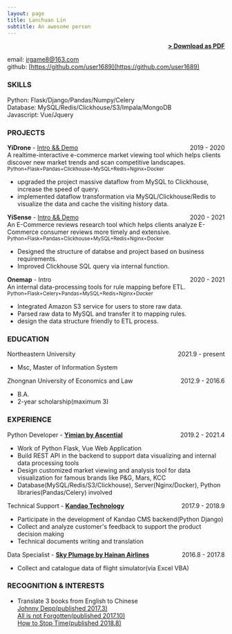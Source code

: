 ```yaml
---
layout: page
title: Lanchuan Lin
subtitle: An awesome person
---
```


<span style="float: right; "><a href="{{ '/assets/resume.pdf' | prepend: site.baseurl }}"><strong>> Download as PDF</strong></a> </span>
<br>

email: irgame8@163.com <br>
github: [https://github.com/user1689](https://github.com/user1689)

### SKILLS
Python: Flask/Django/Pandas/Numpy/Celery <br>
Database: MySQL/Redis/Clickhouse/S3/Impala/MongoDB <br>
Javascript: Vue/Jquery

### PROJECTS
**YiDrone** - [Intro && Demo](https://www.yimian.io/yidrone) <span style="float: right; ">2019 - 2020</span><br>
A realtime-interactive e-commerce market viewing tool which helps clients discover new market trends and scan competitive landscapes.
<br><small> Python+Flask+Pandas+Clickhouse+MySQL+Redis+Nginx+Docker </small> 
* upgraded the project massive dataflow from MySQL to Clickhouse, increase the speed of query.
* implemented dataflow transformation via MySQL/Clickhouse/Redis to visualize the data and cache the visiting history data.

**YiSense** - [Intro && Demo](https://www.yimian.io/yisense) <span style="float: right; ">2020 - 2021</span><br>
An E-Commerce reviews research tool which helps clients analyze E-Commerce consumer reviews more timely and extensive.
<br><small> Python+Flask+Pandas+Clickhouse+MySQL+Redis+Nginx+Docker </small> 
* Designed the structure of databse and project based on business requirements.
* Improved Clickhouse SQL query via internal function.

**Onemap** - Intro <span style="float: right; ">2020 - 2021</span><br>
An internal data-processing tools for rule mapping before ETL.
<br><small> Python+Flask+Celery+Pandas+MySQL+Redis+Nginx+Docker </small>
* Integrated Amazon S3 service for users to store raw data.
* Parsed raw data to MySQL and transfer it to mapping rules.
* design the data structure friendly to ETL process.

### EDUCATION

Northeastern University <span style="float: right; ">2021.9 - present</span>  
* Msc, Master of Information System

Zhongnan University of Economics and Law <span style="float: right; ">2012.9 - 2016.6</span>  
* B.A.
* 2-year scholarship(maximum 3) 

### EXPERIENCE

Python Developer - **[Yimian by Ascential](https://www.yimian.io/)** <span style="float: right; ">2019.2 - 2021.4</span>  
* Work of Python Flask, Vue Web Application
* Build REST API in the backend to support data visualizing and internal data processing tools
* Design customized market viewing and analysis tool for data visualization for famous brands like P&G, Mars, KCC
* Database(MySQL/Redis/S3/Clickhouse), Server(Nginx/Docker), Python libraries(Pandas/Celery) involved 

 
Technical Support - **[Kandao Technology](https://www.kandaovr.com)** <span style="float: right; ">2017.9 - 2018.9</span>  
* Participate in the development of Kandao CMS backend(Python Django)
* Collect and analyze customer's feedback to support the product decision making
* Technical documents writing and translation 

Data Specialist - **[Sky Plumage by Hainan Airlines](http://www.skyplumage.com/)** <span style="float: right; ">2016.8 - 2017.8</span>  
* Collect and catalogue data of flight simulator(via Excel VBA) 


### RECOGNITION & INTERESTS

- Translate 3 books from English to Chinese<br>
[Johnny Depp(published 2017.3)](https://book.douban.com/subject/26939902/)<br>
[All is not Forgotten(published 2017.10)](https://book.douban.com/subject/27107197/)<br>
[How to Stop Time(published 2018.8)](https://book.douban.com/subject/30223818/)
